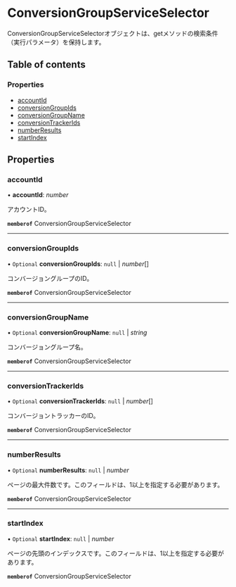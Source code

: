 # ConversionGroupServiceSelector


<div lang=\"ja\">ConversionGroupServiceSelectorオブジェクトは、getメソッドの検索条件（実行パラメータ）を保持します。</div> 

## Table of contents

### Properties

- [accountId](conversiongroupserviceselector.md#accountid)
- [conversionGroupIds](conversiongroupserviceselector.md#conversiongroupids)
- [conversionGroupName](conversiongroupserviceselector.md#conversiongroupname)
- [conversionTrackerIds](conversiongroupserviceselector.md#conversiontrackerids)
- [numberResults](conversiongroupserviceselector.md#numberresults)
- [startIndex](conversiongroupserviceselector.md#startindex)

## Properties

### accountId

• **accountId**: *number*

<div lang=\"ja\">アカウントID。</div> 

**`memberof`** ConversionGroupServiceSelector

___

### conversionGroupIds

• `Optional` **conversionGroupIds**: ``null`` \| *number*[]

<div lang=\"ja\">コンバージョングループのID。</div> 

**`memberof`** ConversionGroupServiceSelector

___

### conversionGroupName

• `Optional` **conversionGroupName**: ``null`` \| *string*

<div lang=\"ja\">コンバージョングループ名。</div> 

**`memberof`** ConversionGroupServiceSelector

___

### conversionTrackerIds

• `Optional` **conversionTrackerIds**: ``null`` \| *number*[]

<div lang=\"ja\">コンバージョントラッカーのID。</div> 

**`memberof`** ConversionGroupServiceSelector

___

### numberResults

• `Optional` **numberResults**: ``null`` \| *number*

<div lang=\"ja\">ページの最大件数です。このフィールドは、1以上を指定する必要があります。</div> 

**`memberof`** ConversionGroupServiceSelector

___

### startIndex

• `Optional` **startIndex**: ``null`` \| *number*

<div lang=\"ja\">ページの先頭のインデックスです。このフィールドは、1以上を指定する必要があります。</div> 

**`memberof`** ConversionGroupServiceSelector
